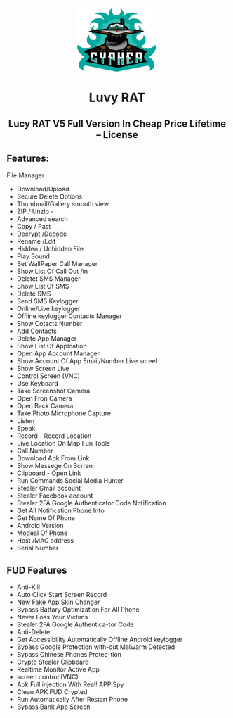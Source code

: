 <div align="center">

![Logo](logo.png)


# Luvy RAT
## Lucy RAT V5 Full Version In Cheap Price Lifetime – License

<div align="left">

## Features:
File Manager 
- Download/Upload 
- Secure Delete Options 
- Thumbnail/Gallery smooth view 
- ZIP / Unzip -
- Advanced search 
 - Copy / Past
  - Decrypt /Decode
   - Rename /Edit 
   - Hidden / Unhidden File 
   - Play Sound
- Set WallPaper 
Call Manager
 - Show List Of Call Out /in
  - Deletet 
SMS Manager
 - Show List Of SMS 
 - Delete SMS 
 - Send SMS
Keylogger
 - Online/Live keylogger 
 - Offline keylogger 
Contacts Manager 
- Show Cotacts Number
 - Add Contacts 
 - Delete 
App Manager
 - Show List Of Applcation
  - Open App 
Account Manager
 - Show Account Of App Email/Number 
Live screel
 - Show Screen Live
  - Control Screen (VNC) 
  - Use Keyboard 
  - Take Screenshot Camera 
  - Open Fron Camera 
  - Open Back Camera
   - Take Photo 
Microphone Capture
 - Listen
  - Speak 
  - Record - Record 
Location 
- Live Location On Map 
Fun Tools 
- Call Number
 - Download Apk From Link
  - Show Messege On Scrren 
  - Clipboard - Open Link 
  - Run Commands Social Media Hunter 
  - Stealer Gmail account 
  - Stealer Facebook account 
  - Stealer 2FA Google Authenticator Code 
Notification
 - Get All Notification 
Phone Info
 - Get Name Of Phone
  - Android Version
   - Modeal Of Phone 
   - Host /MAC address 
   - Serial Number 


## FUD Features
- Anti-Kill
 - Auto Click Start Screen Record 
 - New Fake App Skin Changer 
- Bypass Battary Optimization For All Phone 
- Never Loss Your Victims 
- Stealer 2FA Google Authentica-tor Code 
- Anti-Delete 
- Get Accessibility Automatically Offline Android keylogger 
- Bypass Google Protection with-out Malwarm Detected 
- Bypass Chinese Phones Protec-tion 
- Crypto Stealer Clipboard 
- Realtime Monitor Active App 
- screen control (VNC)
 - Apk Full injection With Real! APP Spy
  - Clean APK FUD Crypted
   - Run Automatically After Restart Phone 
   - Bypass Bank App Screen 



